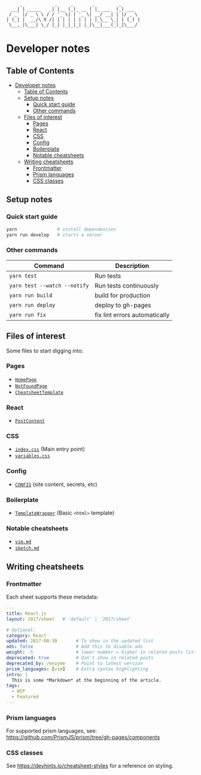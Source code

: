 ```
     _            _     _       _         _
  __| | _____   _| |__ (_)_ __ | |_ ___  (_) ___
 / _` |/ _ \ \ / / '_ \| | '_ \| __/ __| | |/ _ \
| (_| |  __/\ V /| | | | | | | | |_\__ \_| | (_) |
 \__,_|\___| \_/ |_| |_|_|_| |_|\__|___(_)_|\___/
```

# Developer notes

## Table of Contents

<!-- markdown-toc start - Don't edit this section. Run M-x markdown-toc-refresh-toc -->
- [Developer notes](#developer-notes)
    - [Table of Contents](#table-of-contents)
    - [Setup notes](#setup-notes)
        - [Quick start guide](#quick-start-guide)
        - [Other commands](#other-commands)
    - [Files of interest](#files-of-interest)
        - [Pages](#pages)
        - [React](#react)
        - [CSS](#css)
        - [Config](#config)
        - [Boilerplate](#boilerplate)
        - [Notable cheatsheets](#notable-cheatsheets)
    - [Writing cheatsheets](#writing-cheatsheets)
        - [Frontmatter](#frontmatter)
        - [Prism languages](#prism-languages)
        - [CSS classes](#css-classes)

<!-- markdown-toc end -->

## Setup notes

### Quick start guide

~~~ bash
yarn               # install dependencies
yarn run develop   # starts a server
~~~

### Other commands

| Command                      | Description                   |
| ---                          | ---                           |
| `yarn test`                  | Run tests                     |
| `yarn test --watch --notify` | Run tests continuously        |
| `yarn run build`             | build for production          |
| `yarn run deploy`            | deploy to gh-pages            |
| `yarn run fix`               | fix lint errors automatically |

## Files of interest

Some files to start digging into:

### Pages

- [`HomePage`](src/pages/index.js)
- [`NotFoundPage`](src/pages/404.js)
- [`CheatsheetTemplate`](src/templates/SheetTemplate.js)

### React

- [`PostContent`](src/components/PostContent.js)

### CSS

- [`index.css`](src/styles/index.css) (Main entry point)
- [`variables.css`](src/styles/variables.css)

### Config

- [`CONFIG`](config.js) (site content, secrets, etc)

### Boilerplate

- [`TemplateWrapper`](src/layouts/index.js) (Basic `<html>` template)

### Notable cheatsheets

- [`vim.md`](sheets/vim.md)
- [`sketch.md`](sheets/sketch.md)

## Writing cheatsheets

### Frontmatter

Each sheet supports these metadata:

~~~ yml
---
title: React.js
layout: 2017/sheet   # 'default' | '2017/sheet'

# Optional:
category: React
updated: 2017-08-30       # To show in the updated list
ads: false                # Add this to disable ads
weight: -5                # lower number = higher in related posts list
deprecated: true          # Don't show in related posts
deprecated_by: /enzyme    # Point to latest version
prism_languages: [vim]    # Extra syntax highlighting
intro: |
  This is some *Markdown* at the beginning of the article.
tags:
  - WIP
  - Featured
---
~~~

### Prism languages

For supported prism languages, see:
<https://github.com/PrismJS/prism/tree/gh-pages/components>

### CSS classes

See <https://devhints.io/cheatsheet-styles> for a reference on styling.
